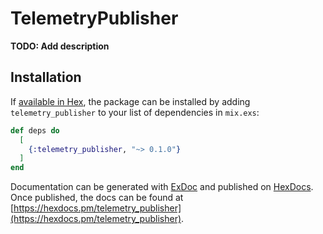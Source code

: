 # TelemetryPublisher

**TODO: Add description**

## Installation

If [available in Hex](https://hex.pm/docs/publish), the package can be installed
by adding `telemetry_publisher` to your list of dependencies in `mix.exs`:

```elixir
def deps do
  [
    {:telemetry_publisher, "~> 0.1.0"}
  ]
end
```

Documentation can be generated with [ExDoc](https://github.com/elixir-lang/ex_doc)
and published on [HexDocs](https://hexdocs.pm). Once published, the docs can
be found at [https://hexdocs.pm/telemetry_publisher](https://hexdocs.pm/telemetry_publisher).

